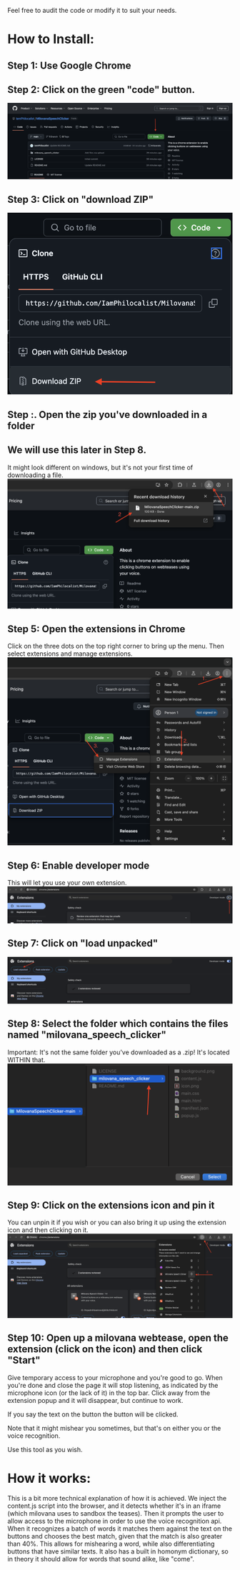 Feel free to audit the code or modify it to suit your needs.

# How to Install:

## Step 1: Use Google Chrome

## Step 2: Click on the green "code" button.
![text](/tutorial_images/Screenshot%202025-02-01%20at%201.08.03.png "Step 1.")

## Step 3: Click on "download ZIP"
![text](/tutorial_images/Screenshot%202025-02-01%20at%201.12.07.png "Step 2.")

## Step :. Open the zip you've downloaded in a folder
## We will use this later in Step 8.
It might look different on windows, but it's not your first time of downloading a file.
![text](/tutorial_images/Screenshot%202025-02-01%20at%201.13.25.png "Step 3.")

## Step 5: Open the extensions in Chrome
Click on the three dots on the top right corner to bring up the menu.
Then select extensions and manage extensions.
![text](/tutorial_images/Screenshot%202025-02-01%20at%201.17.46.png "Step 4.")

## Step 6: Enable developer mode
This will let you use your own extension.
![text](/tutorial_images/Screenshot%202025-02-01%20at%201.21.18.png "Step 5.")

## Step 7: Click on "load unpacked"
![text](/tutorial_images/Screenshot%202025-02-01%20at%201.22.02.png "Step 6.")

## Step 8: Select the folder which contains the files named "milovana_speech_clicker"
Important:
It's not the same folder you've downloaded as a .zip!
It's located WITHIN that.
![text](/tutorial_images/Screenshot%202025-02-01%20at%201.23.50.png "Step 7.")

## Step 9: Click on the extensions icon and pin it
You can unpin it if you wish or you can also bring it up using the extension icon and then clicking on it.
![text](/tutorial_images/Screenshot%202025-02-01%20at%201.26.43.png "Step 8.")

## Step 10: Open up a milovana webtease, open the extension (click on the icon) and then click "Start"
Give temporary access to your microphone and you're good to go.
When you're done and close the page it will stop listening, as indicated by the microphone icon (or the lack of it) in the top bar.
Click away from the extension popup and it will disappear, but continue to work.

If you say the text on the button the button will be clicked.

Note that it might mishear you sometimes, but that's on either you or the voice recognition.

Use this tool as you wish.

# How it works:
This is a bit more technical explanation of how it is achieved.
We inject the content.js script into the browser, and it detects whether it's in an iframe (which milovana uses to sandbox the teases).
Then it prompts the user to allow access to the microphone in order to use the voice recognition api.
When it recognizes a batch of words it matches them against the text on the buttons and chooses the best match, given that the match is also greater than 40%. This allows for mishearing a word, while also differentiating buttons that have similar texts.
It also has a built in homonym dictionary, so in theory it should allow for words that sound alike, like "come".
